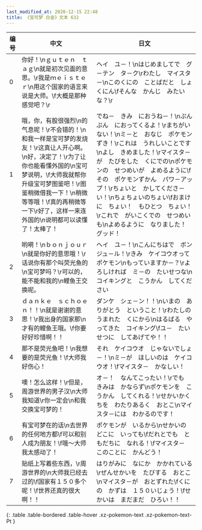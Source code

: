 ```yaml
---
last_modified_at: 2020-12-15 22:48
title: 《宝可梦 白金》文本 632
---
```

| 编号 | 中文 | 日文 |
| ---- | ---- | ---- |
| 0 | 你好！\nｇｕｔｅｎ　ｔａｇ\n就是初次见面的意思。\r我是ｍｅｉｓｔｅｒ\n用这个国家的语言来说是大师。\f大概是那种感觉吧？\r | ヘイ　ユ－！\nはじめましてで　グ－テン　タ－ク\rわたし　マイスタ－\nこのくにの　ことばだと　しょくにん\fそんな　かんじ　みたいな？\r |
| 1 | 哦，你，有股很强烈\n的气息呢！\r不会错的！\n和我一样是宝可梦的发烧友！\r这真让人开心啊。\n好，决定了！\r为了让你也能看懂外国的\n宝可梦说明，\f大师我就帮你升级宝可梦图鉴吧！\r图鉴稍微借我一下！\n稍微等等哦！\f真的再稍微等一下\r好了，这样一来连外国的\n说明都可以读懂了！太棒了！ | でね－　きみ　におうね－！\nぷんぷん　におってくるよ！\rまちがいない！\nミ－と　おなじ　ポケモンずき！\rこれは　うれしいことです\nよし　きめました！\rマイスタ－が　たびをした　くにでの\nポケモンの　せつめいが　よめるように\fその　ポケモンずかん　パワ－アップ！\rちょいと　かしてくださ－い！\nちょちょいのちょい\fおまけに　ちょい！　もひとつ　ちょい！\rこれで　がいこくでの　せつめいも\nよめるように　なりました！　グッド！ |
| 2 | 哟嗬！\nｂｏｎｊｏｕｒ\n就是你好的意思哦！\r话说你有那个叫荧光鱼的\n宝可梦吗？\r可以的，能不能和我的\n鲤鱼王交换呢。 | ヘイ　ユ－！\nこんにちはで　ボンジュ－ル！\rきみ　ケイコウオって　ポケモン\nもっていますか－？\rよろしければ　ミ－の　たいせつな\nコイキングと　こうかん　してください |
| 3 | ｄａｎｋｅ　ｓｃｈｏｅｎ！！\n就是谢谢的意思！\r我出身的国家那\n才有的鲤鱼王哦。\f你要好好珍惜啊！！ | ダンケ　シェ－ン！！\nいまの　ありがとう　ということ！\rわたしの　うまれた　くにから\nはるばる　やってきた　コイキング\fユ－　たいせつに　してあげてや！！ |
| 4 | 那不是荧光鱼吧！\n我想要的是荧光鱼！\f大师我好伤心！ | それ　ケイコウオ　じゃないでしょ－！\nミ－が　ほしいのは　ケイコウオ！\fマイスタ－　かなしい！ |
| 5 | 噢！怎么这样！\r但是，周游世界的男子汉\n大师我知道\r你一定会\n和我交换宝可梦的！ | オ－！　なんてこったい！\rでも　きみは　かならず\nポケモンを　こうかん　してくれる！\rせかいかくちを　わたりあるく　おとこ\nマイスタ－には　わかるのです！ |
| 6 | 有宝可梦在的话\n去世界的任何地方都\f可以和别人成为朋友！\f哦～大师我太感动了！ | ポケモンが　いるから\nせかいの　どこに　いっても\fだれとでも　ともだちに　なれる！\fマイスタ－　このことに　かんどう！ |
| 7 | 贴纸上写着些东西，\r周游世界的\n大师我已经去过的\f国家有１５０多个呢！\f世界还真的很大啊！！ | はりがみに　なにか　かかれている\rぜんせかいを　たびする　おとこ\nマイスタ－が　おとずれた\fくにの　かずは　１５０いじょう！\fせかいは　まだまだ　ひろい！！ |
{: .table .table-bordered .table-hover .xz-pokemon-text .xz-pokemon-text-Pt }